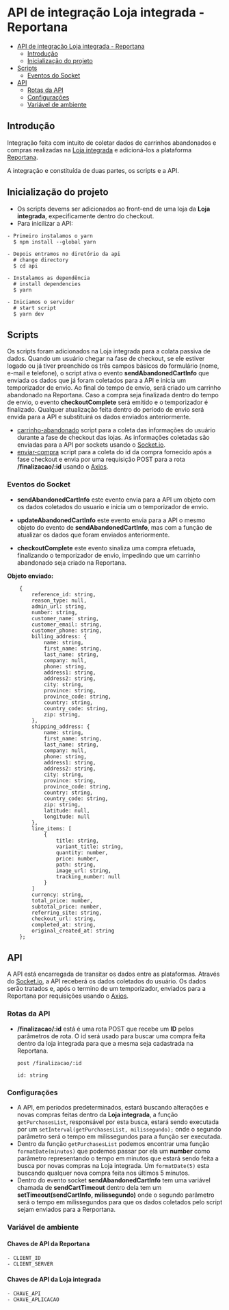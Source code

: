 # API de integração Loja integrada - Reportana #

- [API de integração Loja integrada - Reportana](#API-de-integração-Loja-integrada---Reportana)
  - [Introdução](#Introdução)
  - [Inicialização do projeto](#Inicialização-do-projeto)
- [Scripts](#Scripts)
  - [Eventos do Socket](#Eventos-do-Socket)
- [API](#API)
  - [Rotas da API](#Rotas-da-API)
  - [Configurações](#Configurações)
  - [Variável de ambiente](#Variável-de-ambiente)


## Introdução ##

Integração feita com intuito de coletar dados de carrinhos abandonados e compras realizadas na [Loja integrada](https://lojaintegrada.com.br/) e adicioná-los a plataforma [Reportana](https://reportana.com/).

A integração e constituída de duas partes, os scripts e a API.

## Inicialização do projeto ##

- Os scripts devems ser adicionados ao front-end de uma loja da **Loja integrada**, expecificamente dentro do checkout.
- Para inicilizar a API:

```
- Primeiro instalamos o yarn
  $ npm install --global yarn

- Depois entramos no diretório da api
  # change directory
  $ cd api

- Instalamos as dependência
  # install dependencies
  $ yarn

- Iniciamos o servidor
  # start script
  $ yarn dev
```

## Scripts ##

Os scripts foram adicionados na Loja integrada para a colata passiva de dados. Quando um usuário chegar na fase de checkout, se ele estiver logado ou já tiver preenchido os três campos básicos do formulário (nome, e-mail e telefone), o script ativa o evento **sendAbandonedCartInfo** que enviada os dados que já foram coletados para a API e inicia um temporizador de envio. Ao final do tempo de envio, será criado um carrinho abandonado na Reportana. Caso a compra seja finalizada dentro do tempo de envio, o evento **checkoutComplete** será emitido e o temporizador é finalizado.
Qualquer atualização feita dentro do período de envio será envida para a API e substituirá os dados enviados anteriormente.

- [carrinho-abandonado](https://github.com/Turbo-Partners/carrinho-abandonado-loja-integrada/blob/main/script/carrinho-abandonado.js) script para a coleta das informações do usuário durante a fase de checkout das lojas. As informações coletadas são enviadas para a API por sockets usando o [Socket.io](https://socket.io/).
- [enviar-compra](https://github.com/Turbo-Partners/carrinho-abandonado-loja-integrada/blob/main/script/enviar-compra.js) script para a coleta do id da compra fornecido após a fase checkout e envia por uma requisição POST para a rota **/finalizacao/:id** usando o [Axios](https://axios-http.com/docs/intro).

### Eventos do Socket ###

- **sendAbandonedCartInfo** este evento envia para a API um objeto com os dados coletados do usuario e inicia um o temporizador de envio.

- **updateAbandonedCartInfo** este evento envia para a API o mesmo objeto do evento de **sendAbandonedCartInfo**, mas com a função de atualizar os dados que foram enviados anteriormente.

- **checkoutComplete** este evento sinaliza uma compra efetuada, finalizando o temporizador de envio, impedindo que um carrinho abandonado seja criado na Reportana. 

**Objeto enviado:**
```  
    {
        reference_id: string,
        reason_type: null,
        admin_url: string,
        number: string,
        customer_name: string,
        customer_email: string,
        customer_phone: string,
        billing_address: {
            name: string,
            first_name: string,
            last_name: string,
            company: null,
            phone: string,
            address1: string,
            address2: string,
            city: string,
            province: string,
            province_code: string,
            country: string,
            country_code: string,
            zip: string,
        },
        shipping_address: {
            name: string,
            first_name: string,
            last_name: string,
            company: null,
            phone: string,
            address1: string,
            address2: string,
            city: string,
            province: string,
            province_code: string,
            country: string,
            country_code: string,
            zip: string,
            latitude: null,
            longitude: null
        },
        line_items: [
            {
                title: string,
                variant_title: string,
                quantity: number,
                price: number,
                path: string,
                image_url: string, 
                tracking_number: null
            }
        ]   
        currency: string,
        total_price: number,
        subtotal_price: number,
        referring_site: string,
        checkout_url: string,
        completed_at: string,
        original_created_at: string
    };
```

## API ##

A API está encarregada de transitar os dados entre as plataformas. Através do [Socket.io](https://socket.io/), a API receberá os dados coletados do usuário. Os dados serão tratados e, após o termino de um temporizador, enviados para a Reportana por requisições usando o [Axios](https://axios-http.com/docs/intro).

### Rotas da API ###

- **/finalizacao/:id** está é uma rota POST que recebe um **ID** pelos parâmetros de rota. O id será usado para buscar uma compra feita dentro da loja integrada para que a mesma seja cadastrada na Reportana.

  ```
  post /finalizacao/:id
  
  id: string
  ```
  
### Configurações ###
  
  - A API, em períodos predeterminados, estará buscando alterações e novas compras feitas dentro da **Loja integrada**, a função ``getPurchasesList``, responsável por esta busca, estará sendo executada por um ``setInterval(getPurchasesList, milissegundo);`` onde o segundo parâmetro será o tempo em milissegundos para a função ser executada.
  - Dentro da função ``getPurchasesList`` podemos encontrar uma função ``formatDate(minutos)`` que podemos passar por ela um **number** como parâmetro representando o tempo em minutos que estará sendo feita a busca por novas compras na Loja integrada. Um ``formatDate(5)`` esta buscando qualquer nova compra feita nos últimos 5 minutos.
  - Dentro do evento socket **sendAbandonedCartInfo** tem uma variável chamada de **sendCartTimeout** dentro dela tem um **setTimeout(sendCartInfo, milissegundo)** onde o segundo parâmetro será o tempo em milissegundos para que os dados coletados pelo script sejam enviados para a Rerportana.
  
### Variável de ambiente ###

  #### Chaves de API da **Reportana** ####
  
    - CLIENT_ID
    - CLIENT_SERVER

  #### Chaves de API da **Loja integrada** ####
  
    - CHAVE_API
    - CHAVE_APLICACAO
